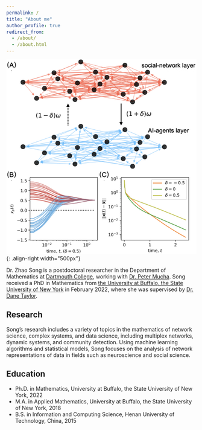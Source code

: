 ```yaml
---
permalink: /
title: "About me"
author_profile: true
redirect_from: 
  - /about/
  - /about.html
---
```

![behaviors_toy](/images/selectedwork1.jpeg){: .align-right width="500px"}


Dr. Zhao Song is a postdoctoral researcher in the Department of Mathematics at [Dartmouth College](https://home.dartmouth.edu/), working with [Dr. Peter Mucha](https://mucha.host.dartmouth.edu/). Song received a PhD in Mathematics from [the University at Buffalo, the State University of New York](https://www.buffalo.edu/) in February 2022, where she was supervised by [Dr. Dane Taylor](https://sites.google.com/site/danetaylorresearch/home?authuser=0).


Research
------
Song’s research includes a variety of topics in the mathematics of network science, complex systems, and data science, including multiplex networks, dynamic systems, and community detection. Using machine learning algorithms and statistical models, Song focuses on the analysis of network representations of data in fields such as neuroscience and social science.


Education
------
* Ph.D. in Mathematics, University at Buffalo, the State University of New York, 2022
* M.A. in Applied Mathematics, University at Buffalo, the State University of New York, 2018
* B.S. in Information and Computing Science, Henan University of Technology, China, 2015
